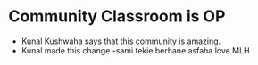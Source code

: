 # Community Classroom is OP

- Kunal Kushwaha says that this community is amazing.
- Kunal made this change
-sami tekie berhane asfaha love MLH
